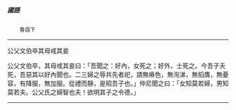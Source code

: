 

##### 國語
　　`魯語下`

* * *

公父文伯卒其母戒其妾

公父文伯卒，其母戒其妾曰：「吾聞之：好內，女死之；好外，士死之。今吾子夭死，吾惡其以好內聞也。二三婦之辱共先者祀，請無瘠色，無洵涕，無搯膺，無憂容，有降服，無加服。從禮而靜，是昭吾子也。」仲尼聞之曰：「女知莫若婦，男知莫若夫。公父氏之婦智也夫！欲明其子之令德。」

* * *

